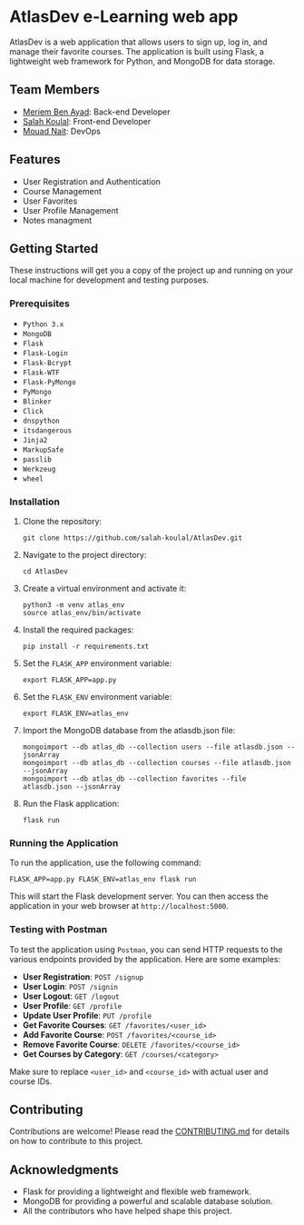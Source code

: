 # AtlasDev e-Learning web app

AtlasDev is a web application that allows users to sign up, log in, and manage their favorite courses. The application is built using Flask, a lightweight web framework for Python, and MongoDB for data storage.

## Team Members

- [Meriem Ben Ayad](https://www.linkedin.com/in/meriem-benayad/): Back-end Developer
- [Salah Koulal](https://www.linkedin.com/in/salah-koulal-ab2523264/): Front-end Developer
- [Mouad Nait](https://www.linkedin.com/in/mouad-nait-si-017b73200/): DevOps

## Features

- User Registration and Authentication
- Course Management
- User Favorites
- User Profile Management
- Notes managment

## Getting Started

These instructions will get you a copy of the project up and running on your local machine for development and testing purposes.

### Prerequisites

- `Python 3.x`
- `MongoDB`
- `Flask`
- `Flask-Login`
- `Flask-Bcrypt`
- `Flask-WTF`
- `Flask-PyMongo`
- `PyMongo`
- `Blinker`
- `Click`
- `dnspython`
- `itsdangerous`
- `Jinja2`
- `MarkupSafe`
- `passlib`
- `Werkzeug`
- `wheel`

### Installation

1. Clone the repository:

   ```
   git clone https://github.com/salah-koulal/AtlasDev.git
   ```

2. Navigate to the project directory:

   ```
   cd AtlasDev
   ```

3. Create a virtual environment and activate it:

   ```
   python3 -m venv atlas_env
   source atlas_env/bin/activate
   ```

4. Install the required packages:

   ```
   pip install -r requirements.txt
   ```

5. Set the `FLASK_APP` environment variable:

   ```
   export FLASK_APP=app.py
   ```

6. Set the `FLASK_ENV` environment variable:

   ```
   export FLASK_ENV=atlas_env
   ```

7. Import the MongoDB database from the atlasdb.json file:

   ```
   mongoimport --db atlas_db --collection users --file atlasdb.json --jsonArray
   mongoimport --db atlas_db --collection courses --file atlasdb.json --jsonArray
   mongoimport --db atlas_db --collection favorites --file atlasdb.json --jsonArray
   ```

8. Run the Flask application:
   ```
   flask run
   ```

### Running the Application

To run the application, use the following command:

```
FLASK_APP=app.py FLASK_ENV=atlas_env flask run
```

This will start the Flask development server. You can then access the application in your web browser at `http://localhost:5000`.

### Testing with Postman

To test the application using `Postman`, you can send HTTP requests to the various endpoints provided by the application. Here are some examples:

- **User Registration**: `POST /signup`
- **User Login**: `POST /signin`
- **User Logout**: `GET /logout`
- **User Profile**: `GET /profile`
- **Update User Profile**: `PUT /profile`
- **Get Favorite Courses**: `GET /favorites/<user_id>`
- **Add Favorite Course**: `POST /favorites/<course_id>`
- **Remove Favorite Course**: `DELETE /favorites/<course_id>`
- **Get Courses by Category**: `GET /courses/<category>`

Make sure to replace `<user_id>` and `<course_id>` with actual user and course IDs.

## Contributing

Contributions are welcome! Please read the [CONTRIBUTING.md](CONTRIBUTING.md) for details on how to contribute to this project.

## Acknowledgments

- Flask for providing a lightweight and flexible web framework.
- MongoDB for providing a powerful and scalable database solution.
- All the contributors who have helped shape this project.
